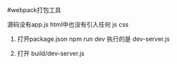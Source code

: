 #webpack打包工具

源码没有app.js html中也没有引入任何 js css

1. 打开package.json  npm run dev 执行的是 dev-server.js

2. 打开 build/dev-server.js